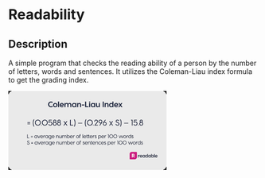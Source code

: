 # Readability

## Description

A simple program that checks the reading ability of a person by the number of letters, words and sentences.
It utilizes the Coleman-Liau index formula to get the grading index.

![Demo](/Week_2/readability/img/index.png)